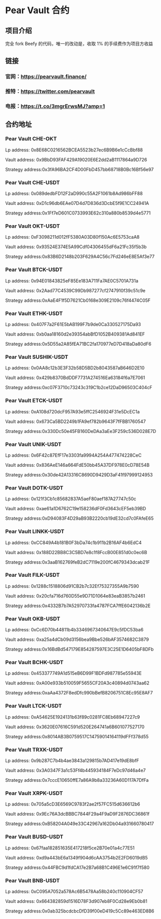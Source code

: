 # Pear Vault 合约
## 项目介绍
完全 fork Beefy 的代码，唯一的改动是，收取 1% 的手续费作为项目方收益

## 链接
### 官网：https://pearvault.finance/

### 推特：https://twitter.com/pearvault

### 电报：https://t.co/3mgrErwsMJ?amp=1

## 合约地址
### Pear Vault CHE-OKT
Lp address: 0x8E68C0216562BCEA5523b27ec6B9B6e1cCcBbf88

Vault address: 0x9BbD93FAF429A19020E6E2dd2aB1117864a9D726

Strategy address:0x3fA96BA2CF4D00FbD457bb68718B0Bc16Bf56e97

### Pear Vault CHE-USDT
Lp address: 0x089dedbFD12F2aD990c55A2F1061b8Ad986bFF88

Vault address: 0xD1c96db6EAe07D4d7D836d3DcbE5f9E1CC24941A

Strategy address:0x1Ff7eD601C0733993E62c310a880b8539d4e5771

### Pear Vault OKT-USDT
Lp address: 0xF3098211d012fF5380A03D80f150Ac6E5753caA8

Vault address: 0x93524E374E5A99Cdf04306455dF6a21Fc35f5b3b

Strategy address:0x83B6D2148b203F629A4C56c7Fd246eE8E5Af3e77

### Pear Vault BTCK-USDT
Lp address: 0x94E01843825eF85Ee183A711Fa7AE0C5701A731a

Vault address: 0x2Aad77C4539C99Db987277cf2747910f39c51c9e

Strategy address:0xAaE4F1f5D7621Cb0168e309E2109c76f4474C05F

### Pear Vault ETHK-USDT
Lp address: 0x407F7a2F61E5bAB199F7b9de0Ca330527175Da93

Vault address: 0xb0aa18160d2e39354abBfD1052B409381Ad841EF

Strategy address:0x5D55a2A85fEA71BC2fa170977eD7D418aDa80dF6

### Pear Vault SUSHIK-USDT
Lp address: 0x0AA8c12b3E3F32b58D5BD2b8043587aB646D2E10

Vault address: 0x429b8370BdDDF7731A274516Ea63184f6a7E7061

Strategy address:0xc07F3710c73243c319C1b2ce12DaD96503C404cF

### Pear Vault ETCK-USDT
Lp address: 0xA108d720dcF957A93e5ffC2546924F31e5DcEC1a

Vault address: 0x673Ca5BD2249b1FA9ef782b9643F7fFBB1760547

Strategy address:0x330Dc50e45FB160DeDAa3aEe3F259c536D028E7D

### Pear Vault UNIK-USDT
Lp address: 0x6F42c87EfF17e3303fa9994A254A477474228CeC

Vault address: 0x836AeE146a664FdE50bb45A37DF978E0cD78E54B

Strategy address:0x30de42A13316C8690D9429D3aF41f97999124953

### Pear Vault DOTK-USDT
Lp address: 0x121f3Cb1c85682837A5aeF80aef187A27747c50c

Vault address: 0xae61a1D6762C19e158236dF0Fd3643cEF5eb39BD

Strategy address:0xD94083F4D29aB93B2220cb19dE32cd7c0FAfeE65

### Pear Vault LINKK-USDT
Lp address: 0xCC849A4b181B0F3bDa74c1b911b2B16AF4b6EdC4

Vault address: 0x188D22BB8C3C5BD7e8c1f8FccB00E851d0c0ec6B

Strategy address:0x3aaB162769feB2dC7119e200fC4679343dcab21F

### Pear Vault FILK-USDT
Lp address: 0x1288c1518806d91CB2b7c32Ef75327355A9b7590

Vault address: 0x20cfa716d760D55e9D71D1064e83eaB3857b2461

Strategy address:0x4332B7b7A52970733fa4787FCA7ffE6042136b2E

### Pear Vault OKB-USDT
Lp address: 0xCc6D70b44811b4b3346967340647E9c5fDC53ba6

Vault address: 0xa25a4dCb09d3156bea9Bbe526bAF3574682C3879

Strategy address:0x16BdBd547179E854287597E3C25E1D6405bF8DFb

### Pear Vault BCHK-USDT
Lp address: 0x453377749A1d515eB6D99F1BDFd987785e55943E

Vault address: 0xA00e933b510059F5655CF20A3c40894d0743aa62

Strategy address:0xaAa4372F8edDfc990bBefB8206751C8Ec95E8AF7

### Pear Vault LTCK-USDT
Lp address: 0xA54625E1924131b63f89c0281FC8Eb68947227c9

Vault address: 0x3620E07616C591d520E264741a6B601077527170

Strategy address:0x8014AB3B0759517C14759014164119dFFf378d55

### Pear Vault TRXK-USDT
Lp address: 0x9b287C7b4b4ae3843a129815b7AD417e19dE8bfF

Vault address: 0x3A0347F3a1c53Ff4b445934184F7eDc97d46a4e7

Strategy address:0x7cccE10650ffE7a86A9b8a33236A60D117A7DfFa

### Pear Vault XRPK-USDT
Lp address: 0x705a5cD3E6569C9783f2ae2f57FC515d636612b6

Vault address: 0x9Ec76A3dcBBBC7844F29a4F9aD9F2876DC36861f

Strategy address:0xB58204A049e33C42967a162Db04a931660780417

### Pear Vault BUSD-USDT
Lp address: 0x67faa182851635E417218f5ce2B70e01a4c77E51

Vault address: 0xd9a443bE6a1349f904d6cAA3754b2E2FD6019dB5

Strategy address:0x44FBC9d1fdCA17e2B7a68B1C496E1e6C91f7f580

### Pear Vault BNB-USDT
Lp address: 0xC095A7052a578Ac6B5478Aa58b240c110904CF57

Vault address: 0x664382859d1516D78F3d907eb8F0Cd28e9Eb0b81

Strategy address:0x0ab325bcdcbcDfD39f00eD419c5Cc89e463ED8B6

